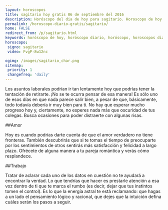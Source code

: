 ```yaml
---
layout: horoscopos
title: sagitario hoy gratis 06 de septiembre del 2016 
description: Horóscopo del dia de hoy para sagitario. Horoscopo de hoy 06 de septiembre del 2016. Las predicciones de amor, trabajo, vida personal gratis.
permalink: /horoscopo-diario-gratis/sagitario/
home: FALSE
redirect_from: /p/sagitario.html
keywords: horóscopo de hoy, horóscopo diario, horóscopo, horoscopos diarios gratis del dia de hoy, horóscopo diario gratis,horóscopo 2016, horóscopo esperanza gracia, horoscopo sagitario hoy, horoscop, horóscopos gratis, horoscopo sagitario, horoscopo sagitario 2016, Tarot, Astrologia, Zodíaco, sagitario, horoscopo gratis
horoscopo:
 signo: sagitario
 video: FvgP-8w12nc

ogimg: /images/sagitario_char.png
sitemap:
 priority: 1
 changefreq: 'daily'
---
```



Los asuntos laborales podrían ir tan lentamente hoy que podrías tener la tentación de retirarte. ¡No se te ocurra pensar de esa manera! Es sólo uno de esos días en que nada parece salir bien, a pesar de que, básicamente, todo todavía debería ir muy bien para ti. No hay que esperar mucho progreso hoy y, ciertamente, no esperes nada más que oscuridad de tus colegas. Busca ocasiones para poder distraerte con algunas risas.

##Amor

Hoy es cuando podrías darte cuenta de que el amor verdadero no tiene fronteras. También descubrirás que si te tomas el tiempo de preocuparte por los sentimientos de otros sentirás más satisfacción y felicidad a largo plazo. Ofrécete de alguna manera a tu pareja romántica y verás cómo resplandece.

##Trabajo

Tratar de aclarar cada uno de los datos en cuestión no te ayudará a encontrar la verdad. Lo que tendrías que hacer es prestarle atención a esa voz dentro de ti que te marca el rumbo (es decir, dejar que tus instintos tomen el control). Es lo que la energía astral te está reclamando: que hagas a un lado el pensamiento lógico y racional, que dejes que la intuición defina cuáles serán los pasos a seguir.